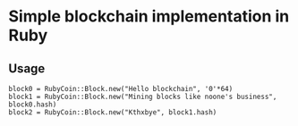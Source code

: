 # Simple blockchain implementation in Ruby

## Usage

```
block0 = RubyCoin::Block.new("Hello blockchain", '0'*64)
block1 = RubyCoin::Block.new("Mining blocks like noone's business", block0.hash)
block2 = RubyCoin::Block.new("Kthxbye", block1.hash)
```

